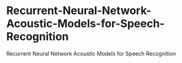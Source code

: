 # Recurrent-Neural-Network-Acoustic-Models-for-Speech-Recognition
Recurrent Neural Network Acoustic Models for Speech Recognition
